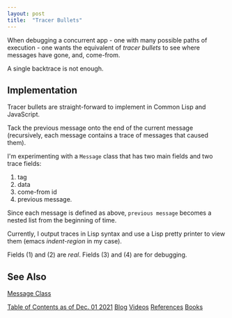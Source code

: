 ```yaml
---
layout: post
title:  "Tracer Bullets"
---
```


When debugging a concurrent app - one with many possible paths of execution - one wants the equivalent of *tracer bullets* to see where messages have gone, and, come-from.

A single backtrace is not enough.

## Implementation

Tracer bullets are straight-forward to implement in Common Lisp and JavaScript.

Tack the previous message onto the end of the current message (recursively, each message contains a trace of messages that caused them).

I'm experimenting with a `Message` class that has two main fields and two trace fields:
1. tag
2. data
3. come-from id
4. previous message.

Since each message is defined as above, `previous message` becomes a nested list from the beginning of time.

Currently, I output traces in Lisp syntax and use a Lisp pretty printer to view them (emacs *indent-region* in my case).

Fields (1) and (2) are *real*.  Fields (3) and (4) are for debugging.


## See Also

[Message Class]()

[Table of Contents as of Dec. 01 2021](https://guitarvydas.github.io/2021/12/10/Table-of-Contents-Dec-01-2021.html)
[Blog](https://guitarvydas.github.io)
[Videos](https://www.youtube.com/channel/UC9EJr0nKHwadbHUtc5zHdmQ/videos)
[References](https://guitarvydas.github.io/2021/01/14/References.html)
[Books](https://leanpub.com/u/paul-tarvydas.html)

<script src="https://utteranc.es/client.js" 
        repo="guitarvydas/guitarvydas.github.io" 
        issue-term="pathname" 
        theme="github-light" 
        crossorigin="anonymous" > 
</script> 

